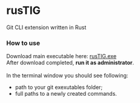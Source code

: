# rusTIG
Git CLI extension written in Rust
### How to use
Download main executable here: [rusTIG.exe](https://github.com/FireWall-e/rusTIG/raw/master/target/release/rusTIG.exe)<br/>
After download completed, **run it as administrator**.<br/>
<br/>In the terminal window you should see following:
- path to your git exexutables folder;
- full paths to a newly created commands.

